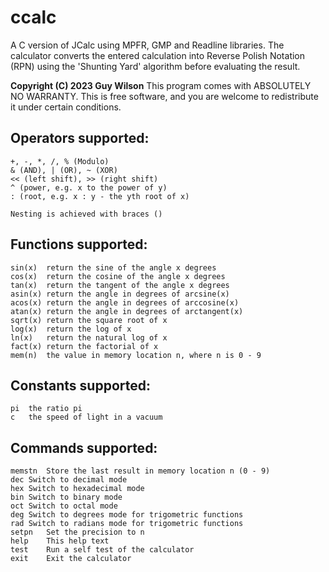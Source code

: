 # ccalc
A C version of JCalc using MPFR, GMP and Readline libraries. The calculator converts the entered calculation into Reverse Polish Notation (RPN) using the 'Shunting Yard' algorithm before evaluating the result.

**Copyright (C) 2023  Guy Wilson**
This program comes with ABSOLUTELY NO WARRANTY.
This is free software, and you are welcome to redistribute it
under certain conditions.

## Operators supported:
	+, -, *, /, % (Modulo)
	& (AND), | (OR), ~ (XOR)
	<< (left shift), >> (right shift)
	^ (power, e.g. x to the power of y)
	: (root, e.g. x : y - the yth root of x)
    
	Nesting is achieved with braces ()

## Functions supported:
	sin(x)	return the sine of the angle x degrees
	cos(x)	return the cosine of the angle x degrees
	tan(x)	return the tangent of the angle x degrees
	asin(x)	return the angle in degrees of arcsine(x)
	acos(x)	return the angle in degrees of arccosine(x)
	atan(x)	return the angle in degrees of arctangent(x)
	sqrt(x)	return the square root of x
	log(x)	return the log of x
	ln(x)	return the natural log of x
	fact(x)	return the factorial of x
	mem(n)	the value in memory location n, where n is 0 - 9

## Constants supported:
	pi	the ratio pi
	c	the speed of light in a vacuum

## Commands supported:
	memstn	Store the last result in memory location n (0 - 9)
	dec	Switch to decimal mode
	hex	Switch to hexadecimal mode
	bin	Switch to binary mode
	oct	Switch to octal mode
	deg	Switch to degrees mode for trigometric functions
	rad	Switch to radians mode for trigometric functions
	setpn	Set the precision to n
	help	This help text
	test	Run a self test of the calculator
	exit	Exit the calculator
